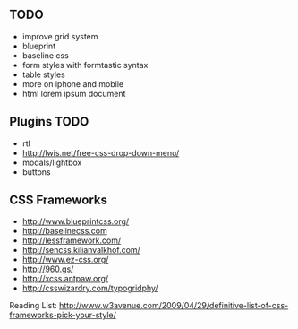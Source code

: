 ## TODO ##

- improve grid system
- blueprint
- baseline css
- form styles with formtastic syntax
- table styles
- more on iphone and mobile
- html lorem ipsum document

## Plugins TODO 

- rtl
- http://lwis.net/free-css-drop-down-menu/
- modals/lightbox
- buttons

## CSS Frameworks ##

- <http://www.blueprintcss.org/>
- <http://baselinecss.com>
- <http://lessframework.com/>
- <http://sencss.kilianvalkhof.com/>
- <http://www.ez-css.org/>
- <http://960.gs/>
- <http://xcss.antpaw.org/>
- <http://csswizardry.com/typogridphy/>

Reading List:
<http://www.w3avenue.com/2009/04/29/definitive-list-of-css-frameworks-pick-your-style/>